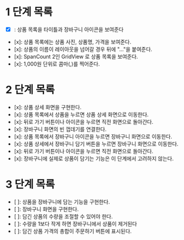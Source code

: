 # 1 단계 목록

- [x] : 상품 목록을 타이틀과 장바구니 아이콘을 보여준다
- [x]: 상품 목록에는 상품 사진, 상품명, 가격을 보여준다.
- [x]: 상품의 이름이 레이아웃을 넘어갈 경우 뒤에 "..."을 붙여준다.
- [x]: SpanCount 2인 GridView 로 상품 목록을 보여준다.
- [x]: 1,000원 단위로 콤마(,)를 찍어준다.

# 2 단계 목록

- [x]: 상품 상세 화면을 구현한다.  
- [x]: 상품 목록에서 상품을 누르면 상품 상세 화면으로 이동한다.  
- [x]: 뒤로 가기 버튼이나 아이콘을 누르면 직전 화면으로 돌아간다.  
- [x]: 장바구니 화면의 빈 껍데기를 연결한다.  
- [x]: 상품 목록에서 장바구니 아이콘을 누르면 장바구니 화면으로 이동한다.  
- [x]: 상품 상세에서 장바구니 담기 버튼을 누르면 장바구니 화면으로 이동한다.  
- [x]: 뒤로 가기 버튼이나 아이콘을 누르면 직전 화면으로 돌아간다.  
- [x]: 장바구니에 실제로 상품이 담기는 기능은 이 단계에서 고려하지 않는다.

# 3 단계 목록

- [ ]: 상품을 장바구니에 담는 기능을 구현한다.
- [ ]: 장바구니 화면을 구현한다.
- [ ]: 담긴 상품의 수량을 조절할 수 있어야 한다.
- [ ]: 수량을 1보다 작게 하면 장바구니에서 상품이 제거된다
- [ ]: 담긴 상품 가격의 총합이 주문하기 버튼에 표시된다.